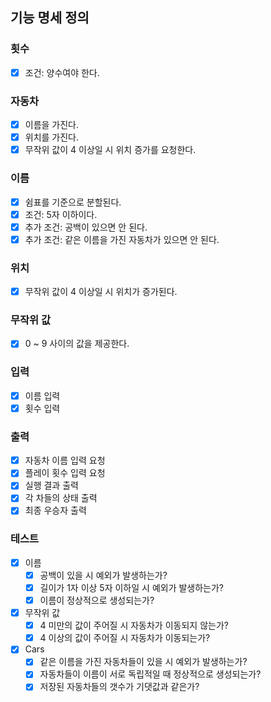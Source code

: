 ## 기능 명세 정의
### 횟수
- [x] 조건: 양수여야 한다.
### 자동차
- [x] 이름을 가진다.
- [x] 위치를 가진다.
- [x] 무작위 값이 4 이상일 시 위치 증가를 요청한다.
### 이름
- [x] 쉼표를 기준으로 분할된다.
- [x] 조건: 5자 이하이다.
- [x] 추가 조건: 공백이 있으면 안 된다.
- [x] 추가 조건: 같은 이름을 가진 자동차가 있으면 안 된다.
### 위치
- [x] 무작위 값이 4 이상일 시 위치가 증가된다.
### 무작위 값
- [x] 0 ~ 9 사이의 값을 제공한다.
### 입력
- [x] 이름 입력
- [x] 횟수 입력
### 출력
- [x] 자동차 이름 입력 요청
- [x] 플레이 횟수 입력 요청
- [x] 실행 결과 출력
- [x] 각 차들의 상태 출력
- [x] 최종 우승자 출력
### 테스트
- [x] 이름
  - [x] 공백이 있을 시 예외가 발생하는가?
  - [x] 길이가 1자 이상 5자 이하일 시 예외가 발생하는가?
  - [x] 이름이 정상적으로 생성되는가?
- [x] 무작위 값
  - [x] 4 미만의 값이 주어질 시 자동차가 이동되지 않는가?
  - [x] 4 이상의 값이 주어질 시 자동차가 이동되는가?
- [x] Cars
  - [x] 같은 이름을 가진 자동차들이 있을 시 예외가 발생하는가?
  - [x] 자동차들이 이름이 서로 독립적일 때 정상적으로 생성되는가?
  - [x] 저장된 자동차들의 갯수가 기댓값과 같은가?
